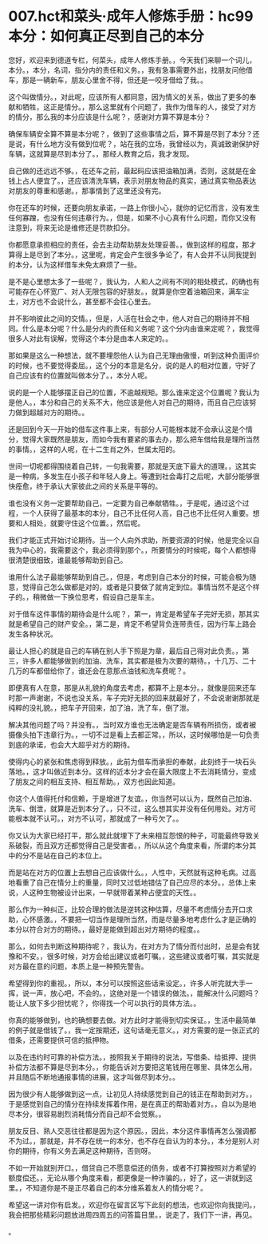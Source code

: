 # 007.hct和菜头·成年人修炼手册：hc99 本分：如何真正尽到自己的本分

您好，欢迎来到德道专栏，何菜头，成年人修炼手册。，今天我们来聊一个词儿，本分。，本分，名词，指分内的责任和义务。，我有急事需要外出，找朋友问他借车，那是一辆新车，朋友心里舍不得，但还是一咬牙借给了我。。

这个叫做情分。，对此呢，应该所有人都同意，因为情义的关系，做出了更多的奉献和牺牲，这正是情分。，那么这里就有个问题了，我作为借车的人，接受了对方的情分，那么我的本分应该是什么呢？，感谢对方算不算是本分？

确保车辆安全算不算是本分呢？，做到了这些事情之后，算不算是尽到了本分？还是说，有什么地方没有做到位呢？，站在我的立场，我曾经以为，真诚致谢保护好车辆，这就算是尽到本分了。，那经人教育之后，我才发现。

自己做的还远远不够。，在还车之前，最起码应该把油箱加满，否则，这就是在金钱上占人便宜了。，还应该清洗车辆，表示对朋友物品的真实，通过真实物品表达对朋友的尊重和感谢。，那事情到了这里还没有完。

你在还车的时候，还要向朋友承诺，一路上你很小心，就你的记忆而言，没有发生任何寡蹭，也没有任何违章行为。，但是，如果不小心真有什么问题，而你又没有注意到，将来无论是维修还是罚款扣分。

你都愿意承担相应的责任，会去主动帮助朋友处理妥善。，做到这样的程度，那才算得上是尽到了本分。，这里呢，肯定会产生很多争论了，有人会并不认同我提到的本分，认为这样借车未免太麻烦了一些。

是不是心里想太多了一些呢？，我认为，人和人之间有不同的相处模式，的确也有可能存在心怀宽广、对人无限包容的好朋友。，就算是你空着油箱回来，满车尘土，对方也不会说什么，甚至都不会往心里去。

并不影响彼此之间的交情。，但是，人活在社会之中，他人对自己的期待并不相同。什么是本分呢？什么是分内的责任和义务呢？这个分内由谁来定呢？，我觉得很多人对此有误解，觉得这个本分是由本人来定的。。

那如果是这么一种想法，就不要埋怨他人认为自己无理由傲慢，听到这种负面评价的时候，也不要觉得委屈。，这个分的本意是名分，说的是人的相对位置，守好了自己应该有的位置就叫做本分了。，本分人呢。

说的是一个人能够摆正自己的位置，不逾越规矩。那么谁来定这个位置呢？我认为是他人。，本分和自己的关系不大，他应该是他人对自己的期待，而且自己应该努力做到超越对方的期待。。

还是回到今天一开始的借车这件事上来，有部分人可能根本就不会承认这是个情分，觉得大家既然是朋友，而如今我有要紧的事去办，那么把车借给我是理所当然的事情。，这样的人呢，在十二生肖之外，世属太阳的。

世间一切呢都得围绕着自己转，一句我需要，那就是天底下最大的道理。，这其实是一种病，多发生在小孩子和年轻人身上。等遭到社会毒打之后呢，大部分能够很快痊愈，终于承认大家彼此之间的关系是平等的。

谁也没有义务一定要帮助自己，一定要为自己奉献牺牲。，于是呢，通过这个过程，一个人获得了最基本的本分，自己不比任何人高，自己也不比任何人重要。想要和人相处，就要守住这个位置。，然后呢。

我们才能正式开始讨论期待。当一个人向外求助，所要资源的时候，他是完全以自我为中心的，我需要这个，我必须得到那个。，所要情分的时候呢，每个人都想得很清楚很细致，谁最能够帮助到自己。

谁用什么法子最能够帮助到自己。，但是，考虑到自己本分的时候，可能会极为随意，觉得自己怎么做都是对的，或者是只要做了就肯定到位。事情当然不是这个样子的。，稍微做一下换位思考，假设自己是车主。

对于借车这件事情的期待会是什么呢？，第一，肯定是希望车子完好无损，那其实就是希望自己的财产安全。，第二是，肯定不希望背负连带责任，因为行车上路会发生各种状况。

最让人担心的就是自己的车辆在别人手下照是为章，最后自己得对此负责。，第三，许多人都能够做到的加油、洗车，其实都是极为次要的期待。，十几万、二十几万的车都借给你了，谁还会在意那点油钱和洗车费呢？。

即便真有人在意，那是从礼貌的角度去考虑，都算不上是本分。，就像是回来还车时那一声谢谢，不说也没关系，车子完好无损的回来就最好了，不会说谢谢那就是纯粹的没礼貌。，把车子开回来，加了油，洗了车，倒了泄。

解决其他问题了吗？并没有。，当时双方谁也无法确定是否车辆有所损伤，或者被摄像头拍下违章行为。，一切不过是看上去都正常。，所以，这时候哪怕是一句负责到底的承诺，也会大大超乎对方的期待。

使得内心的紧张和焦虑得到释放。，此前为借车而承担的奉献，此刻终于一块石头落地。，这才叫做近到本分。这样的近本分才会在最大限度上不去消耗情分，变成了朋友之间的相互支持、相互帮助。，双方也因此知道。

你这个人值得托付和信赖，于是增进了友谊。，你当然可以认为，既然自己加油、洗车、倒泄，就算是近到本分了。，只不过，这么想其实并没有任何用处。对方可能根本就不认可。，对方不认可，那就成了一种亏欠了。。

你又认为大家已经打平，那么就此就埋下了未来相互怨恨的种子，可能最终导致关系破裂，而且双方还都觉得自己是受害者。，所以从这个角度来看，所谓的本分其中的分不是站在自己的本位上。

而是站在对方的位置上去想自己应该做什么。，人性中，天然就有这种毛病。过高地看重了自己在情分上的重量，同时又过低地错估了自己应尽的本分。，总体上来说，人这种生物被设计出来，一早就带着某种占便宜的天性。。

那么作为一种纠正，比较合理的做法是逆转这种估算，尽量不考虑情分去开口求助，心怀感激。，不要把一切当作是理所当然，而是尽量多地考虑什么才是正确的本分以符合对方的期待。，最好是能做到超出对方期待的程度。。

那么，如何去判断这种期待呢？，我认为，在对方为了情分而付出时，总是会有犹豫和不安。，很多时候，对方会给出建议或者叮嘱。，这些建议或者叮嘱，其实就是对方最在意的问题，本质上是一种预先警告。

希望得到你的重视。，所以，本分可以按照这些话来设定。，许多人听完就大手一挥，说一声，放心吧，不会的。，这绝对是一个错误的做法。，能解决什么问题吗？能让人放下多少担忧呢？，你得找一个可以执行的具体方法。。

你真的能够做到，也的确想要去做。对方此时才能得到切实保证。，生活中最简单的例子就是借钱了。，我一定按期还，这句话毫无意义。，对方需要的是一张正式的借条，还需要提供可信的抵押物。

以及在违约时可靠的补偿方法。，按照我关于期待的说法，写借条、给抵押、提供补偿方法都不算是尽到本分。，你能告诉对方要把这笔钱用在哪里、具体怎么用，并且随后不断地通报事情的进展，这才叫做尽到本分。。

因为很少有人能够做到这一点，让初见人持续感觉到自己的钱正在帮助到对方。，于是感觉到自己的情分在持续发挥着作用，是在真正的帮助着对方。，自以为是地尽本分，很容易剧烈消耗情分而自己却不会觉察。。

朋友反目、熟人交恶往往都是因为这个原因。，因此，本分这件事情再怎么强调都不为过。，那就是，并不存在统一的本分，也不存在自认为的本分。，本分是别人对你的期待，你有义务去满足这种期待，否则呀。

不如一开始就别开口。，借贷自己不愿意偿还的债务，或者不打算按照对方希望的额度偿还。，无论从哪个角度来看，都更像是一种诈骗的。，好了，这一讲就到这里。，不知道你是不是正尽着自己的本分维系着友人的情分呢？。

希望这一讲对你有启发。，欢迎你在留言区写下此刻的想法，也欢迎你向我提问。，我会把那些精彩问题放进周四周五的问答篇目里。，说走了，我们下一讲，再见。

。
